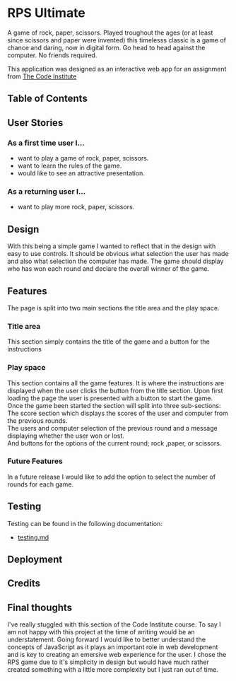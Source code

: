 # RPS Ultimate

A game of rock, paper, scissors. Played troughout the ages (or at least since scissors and paper were invented) this timelesss classic is a game of chance and daring, now in digital form. Go head to head against the computer. No friends required.

This application was designed as an interactive web app for an assignment from [The Code Institute](https://www.thecodeinstitute.com)

## Table of Contents

## User Stories

### As a first time user I...

- want to play a game of rock, paper, scissors.
- want to learn the rules of the game.
- would like to see an attractive presentation.

### As a returning user I...

- want to play more rock, paper, scissors.

## Design

With this being a simple game I wanted to reflect that in the design with easy to use controls. It should be obvious what selection the user has made and also what selection the computer has made. The game should display who has won each round and declare the overall winner of the game.

## Features

The page is split into two main sections the title area and the play space.

### Title area

This section simply contains the title of the game and a button for the instructions

### Play space

This section contains all the game features. It is where the instructions are displayed when the user clicks the button from the title section.
Upon first loading the page the user is presented with a button to start the game. \
Once the game been started the section will split into three sub-sections: \
The score section which displays the scores of the user and computer from the previous rounds. \
The users and computer selection of the previous round and a message displaying whether the user won or lost. \
And buttons for the options of the current round; rock ,paper, or scissors.

### Future Features

In a future release I would like to add the option to select the number of rounds for each game.

## Testing

Testing can be found in the following documentation:

- [testing.md](/testing.md)

## Deployment

## Credits

## Final thoughts

I've really stuggled with this section of the Code Institute course. To say I am not happy with this project at the time of writing would be an understatement. Going forward I would like to better understand the concepts of JavaScript as it plays an important role in web development and is key to creating an emersive web experience for the user. I chose the RPS game due to it's simplicity in design but would have much rather created something with a little more complexity but I just ran out of time.
